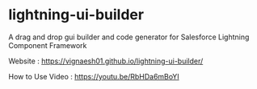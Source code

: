 # lightning-ui-builder
A drag and drop gui builder and code generator for Salesforce Lightning Component Framework

Website : https://vignaesh01.github.io/lightning-ui-builder/

How to Use Video : https://youtu.be/RbHDa6mBoYI
